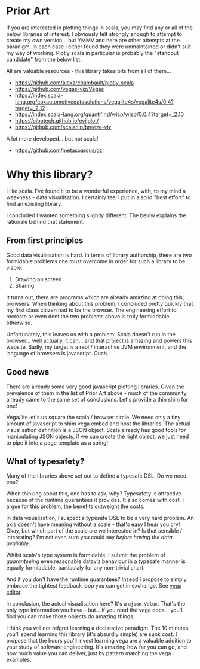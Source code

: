 # Prior Art
If you are interested in plotting things in scala, you may find any or all of the below libraries of interest. I obviously felt strongly enough to attempt to create my own version... but YMMV and here are other attempts at the paradigm. In each case I either found they were unmaintained or didn't suit my way of working. Plotly scala in particular is probably the "standout candidate" from the below list.

All are valuable resources - this library takes bits from all of them...

- https://github.com/alexarchambault/plotly-scala
- https://github.com/vegas-viz/Vegas
- https://index.scala-lang.org/coxautomotivedatasolutions/vegalite4s/vegalite4s/0.4?target=_2.12
- https://index.scala-lang.org/quantifind/wisp/wisp/0.0.4?target=_2.10
- https://cibotech.github.io/evilplot/
- https://github.com/scalanlp/breeze-viz

A lot more developed... but not scala!
- https://github.com/metasoarous/oz

# Why this library?
I like scala. I've found it to be a wonderful experience, with, to my mind a weakness - data visualisation. I certainly feel I put in a solid "best effort" to find an existing library. 

I concluded I wanted something slightly different. The below explains the rationale behind that statement. 

## From first principles
Good data visulaisation is hard. In terms of library authorship, there are two formidable problems one must overcome in order for such a library to be viable. 

1. Drawing on screen
2. Sharing

It turns out, there are programs which are already amazing at doing this; browsers. When thinking about this problem, I concluded pretty quickly that my first class citizen had to be the browser. The engineering effort to recreate or even dent the two problems above is truly formiddable otherwise. 

Unfortunately, this leaves us with a problem. Scala doesn't run in the browser... well actually, [it can](https://www.scala-js.org)... and that project is amazing and powers this website. Sadly, my target is a repl / interactive JVM environment, and the language of browsers is javascript. Ouch.

## Good news
There are already some very good javascript plotting libraries. Given the prevalence of them in the list of Prior Art above - much of the community already came to the same set of conclusions. Let's provide a thin shim for one! 

Vega/lite let's us square the scala / browser circle. We need only a tiny amount of javascript to shim vega embed and host the libraries. The actual visualisation definition is a JSON object. Scala already has good tools for manipulating JSON objects, if we can create the right object, we just need to pipe it into a page template as a string!


## What of typesafety? 
Many of the libraries above set out to define a typesafe DSL. Do we need one? 

When thinking about this, one has to ask, why? Typesafety is attractive because of the runtime guarantees it provides. It also comes with cost. I argue for this problem, the benefits outweight the costs.

In data visualisation, I suspect a typesafe DSL to be a very hard problem. An axis doesn't have meaning without a scale - that's easy I hear you cry! Okay, but which part of the scale are we interested in? Is that sensible / interesting? I'm not even sure you could say *before having the data available*.

Whilst scala's type system is formidable, I submit the problem of _guaranteeing_ even reasonable dataviz behaviour in a typesafe manner is equally formiddable, particulaly for any non-trivial chart.

And if you don't have the runtime guarantees? Insead I propose to simply embrace the tightest feedback loop you can get in exchange. See [vega editor](https://vega.github.io/editor).

In conclusion, the actual visualisation here? It's a ```ujson.Value```. That's the only type information you have - but... if you read the vega docs... you'll find you can make those objects do amazing things. 

I think you will not refgret learning a declarative paradigm. The 10 minutes you'll spend learning this library (it's absurdly simple) are sunk cost. I propose that the hours you'll invest learning vega are a valuable addition to your study of software engineering. It's amazing how far you can go, and how much value you can deliver, just by pattern matching the vega examples.